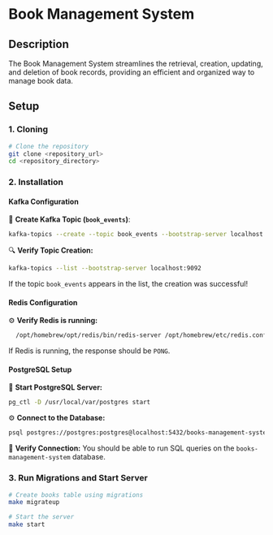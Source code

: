 # Book Management System

## Description

The Book Management System streamlines the retrieval, creation, updating, and deletion of book records, providing an efficient and organized way to manage book data.

## Setup

### 1. Cloning

```bash
# Clone the repository
git clone <repository_url>
cd <repository_directory>
```

### 2. Installation

#### Kafka Configuration

📂 **Create Kafka Topic (****`book_events`****)**:

```bash
kafka-topics --create --topic book_events --bootstrap-server localhost:9092 --partitions 1 --replication-factor 1
```

🔍 **Verify Topic Creation:**

```bash
kafka-topics --list --bootstrap-server localhost:9092
```

If the topic `book_events` appears in the list, the creation was successful!

#### Redis Configuration

⚙️ **Verify Redis is running:**

```bash
  /opt/homebrew/opt/redis/bin/redis-server /opt/homebrew/etc/redis.conf
```

If Redis is running, the response should be `PONG`.

#### PostgreSQL Setup

🐘 **Start PostgreSQL Server:**

```bash
pg_ctl -D /usr/local/var/postgres start
```

⚙️ **Connect to the Database:**

```bash
psql postgres://postgres:postgres@localhost:5432/books-management-system?sslmode=disable
```

📂 **Verify Connection:** You should be able to run SQL queries on the `books-management-system` database.

### 3. Run Migrations and Start Server

```bash
# Create books table using migrations
make migrateup

# Start the server
make start
```

